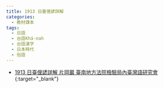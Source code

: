 ```yaml
---
title: 1913 日臺俚諺詳解
categories: 
  - 教材課本
tags:
  - 日語
  - 台語Khá-nah
  - 台語漢字
  - 日本時代
  - 俗語
---
```


- [1913 日臺俚諺詳解 片岡巖 臺南地方法院檢驗局內臺灣語研究會](https://kiek.taigi.info/1913JittaiLiGanSiongKai/){:target="_blank"}
